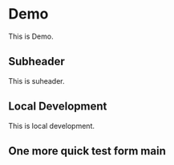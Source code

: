 # Demo

This is Demo.

## Subheader

This is suheader.


## Local Development

This is local development.

## One more quick test form main